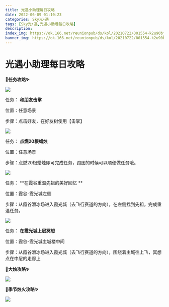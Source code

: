```yaml
---
title: 光遇小助理每日攻略
date: 2022-06-09 01:10:23
categories: Sky光•遇
tags: [Sky光•遇,光遇小助理每日攻略]
description: 
index_img: https://ok.166.net/reunionpub/ds/kol/20210722/001554-k2u90bj7ay.png?imageView&thumbnail=600x0&type=jpg
banner_img: https://ok.166.net/reunionpub/ds/kol/20210722/001554-k2u90bj7ay.png?imageView&thumbnail=600x0&type=jpg
---
```

# 光遇小助理每日攻略
**🎉任务攻略✨**

![](https://ok.166.net/reunionpub/ds/kol/20220609/000150-vat4inrhus.png)

任务： **和朋友击掌**

位置：任意场景

步骤：点击好友，在好友树使用【击掌】

![](https://ok.166.net/reunionpub/ds/kol/20220609/000217-7zh36tel28.png)

任务： **点燃20根蜡烛**

位置：任意场景

步骤：点燃20根蜡烛即可完成任务，跑图的时候可以顺便做任务哦。

![](https://ok.166.net/reunionpub/ds/kol/20220609/000423-3vnqks7645.png)

任务： **在霞谷重温先祖的美好回忆  **

位置：霞谷-霞光城左侧

步骤：从霞谷滑冰场进入霞光城（去飞行赛道的方向），在左侧找到先祖，完成重温任务。

![](https://ok.166.net/reunionpub/ds/kol/20220609/000241-o6g07ruywn.png)

任务： **在霞光城上层冥想**

位置：霞谷-霞光城主城楼中间

步骤：从霞谷滑冰场进入霞光城（去飞行赛道的方向），围绕着主城往上飞，冥想点在中层的走廊上

 **🎉大烛攻略✨**

![](https://ok.166.net/reunionpub/ds/kol/20220609/000325-vs5ewpnqsj.png)

  

 **🎉季节烛火攻略✨**

![](https://ok.166.net/reunionpub/ds/kol/20220609/000509-z6bq0gmfhe.png)

  

